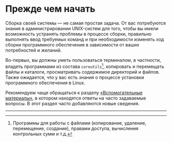 # Прежде чем начать

Сборка своей системы — не самая простая задача. От вас потребуются знания в администрировании UNIX-систем для того, чтобы вы имели возможность устранять проблемы в процессе сборки, правильно выполнять ввод требуемых команд и при необходимости изменять ход сборки программного обеспечения в зависимости от ваших потребностей и желаний.

Во-первых, вы должны уметь пользоваться терминалом, в частности, владеть программами из состава `coreutils`[^1], копировать и перемещать файлы и каталоги, просматривать содержимое директорий и файлов. Также ожидается, что у вас есть знания о процессе установки программного обеспечения в Linux.

Рекомендуем чаще обращаться к разделу [«Вспомогательные материалы»](additional/index.md), в котором находятся ответы на часто задаваемые вопросы. В этот раздел часто добавляются новые сведения.

---

[^1]: Программы для работы с файлами (копирование, удаление, перемещение, создание), правами доступа, вычисления контрольных сумм и т.д.
